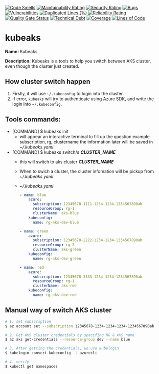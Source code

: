[![Code Smells](https://sonarcloud.io/api/project_badges/measure?project=aoshfan_kubeaks&metric=code_smells)](https://sonarcloud.io/summary/new_code?id=aoshfan_kubeaks)
[![Maintainability Rating](https://sonarcloud.io/api/project_badges/measure?project=aoshfan_kubeaks&metric=sqale_rating)](https://sonarcloud.io/summary/new_code?id=aoshfan_kubeaks)
[![Security Rating](https://sonarcloud.io/api/project_badges/measure?project=aoshfan_kubeaks&metric=security_rating)](https://sonarcloud.io/summary/new_code?id=aoshfan_kubeaks)
[![Bugs](https://sonarcloud.io/api/project_badges/measure?project=aoshfan_kubeaks&metric=bugs)](https://sonarcloud.io/summary/new_code?id=aoshfan_kubeaks)
[![Vulnerabilities](https://sonarcloud.io/api/project_badges/measure?project=aoshfan_kubeaks&metric=vulnerabilities)](https://sonarcloud.io/summary/new_code?id=aoshfan_kubeaks)
[![Duplicated Lines (%)](https://sonarcloud.io/api/project_badges/measure?project=aoshfan_kubeaks&metric=duplicated_lines_density)](https://sonarcloud.io/summary/new_code?id=aoshfan_kubeaks)
[![Reliability Rating](https://sonarcloud.io/api/project_badges/measure?project=aoshfan_kubeaks&metric=reliability_rating)](https://sonarcloud.io/summary/new_code?id=aoshfan_kubeaks)
[![Quality Gate Status](https://sonarcloud.io/api/project_badges/measure?project=aoshfan_kubeaks&metric=alert_status)](https://sonarcloud.io/summary/new_code?id=aoshfan_kubeaks)
[![Technical Debt](https://sonarcloud.io/api/project_badges/measure?project=aoshfan_kubeaks&metric=sqale_index)](https://sonarcloud.io/summary/new_code?id=aoshfan_kubeaks)
[![Coverage](https://sonarcloud.io/api/project_badges/measure?project=aoshfan_kubeaks&metric=coverage)](https://sonarcloud.io/summary/new_code?id=aoshfan_kubeaks)
[![Lines of Code](https://sonarcloud.io/api/project_badges/measure?project=aoshfan_kubeaks&metric=ncloc)](https://sonarcloud.io/summary/new_code?id=aoshfan_kubeaks)  

# kubeaks

**Name:** Kubeaks

**Description:**
Kubeaks is a tools to help you switch between AKS cluster, even though the cluster just created.

## **How cluster switch happen**

1. Firstly, it will use `~/.kubeconfig` to login into the cluster.
2. If error, `kubeaks` will try to authenticate using Azure SDK, and write the login into `~/.kubeconfig`.

## **Tools commands:**

* [COMMAND] $ kubeaks init
  * will appear an interactive terminal to fill up the question example subscription, rg, clustername
the information later will be saved in _~/.kubeaks.yaml_
* [COMMAND] $ kubeaks switch/s ***CLUSTER_NAME***
  * this will switch to aks cluster ***CLUSTER_NAME***
  * When to swich a cluster, the cluster infomation will be pickup from _~/.kubeaks.yaml_
  * _~/.kubeaks.yaml_

    ```yaml
    - name: blue
        azure:
          subscription: 12345678-1111-1234-1234-1234567890ab
          resourceGroup: rg-1
          clusterName: aks-blue
        kubeconfig:
          name: rg-aks-dev-blue
    
    - name: green
        azure:
          subscription: 12345678-2222-1234-1234-1234567890ab
          resourceGroup: rg-2
          clusterName: aks-green
        kubeconfig:
          name: rg-aks-dev-green
    
    - name: red
        azure:
          subscription: 12345678-3333-1234-1234-1234567890ab
          resourceGroup: rg-1
          clusterName: aks-red
        kubeconfig:
          name: rg-aks-dev-red
    ```

## Manual way of switch AKS cluster

```bash
# 1. set subscription
$ az account set --subscription 12345678-1234-1234-1234-1234567890ab

# 2. Get AKS cluster credentials by specifing RG & AKS name
$ az aks get-credentials --resource-group dev --name blue

# 3. After getting the credentials, we use kubelogin
$ kubelogin convert-kubeconfig -l azurecli

# 4. verify
$ kubectl get namespaces
```
